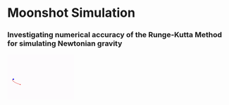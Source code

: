 
# Moonshot Simulation

### Investigating numerical accuracy of the Runge-Kutta Method for simulating Newtonian gravity

<img src="https://github.com/DrDavie1/moon-shot-simulation/blob/main/Media/moonshot.gif" width="30%" height="30%">
